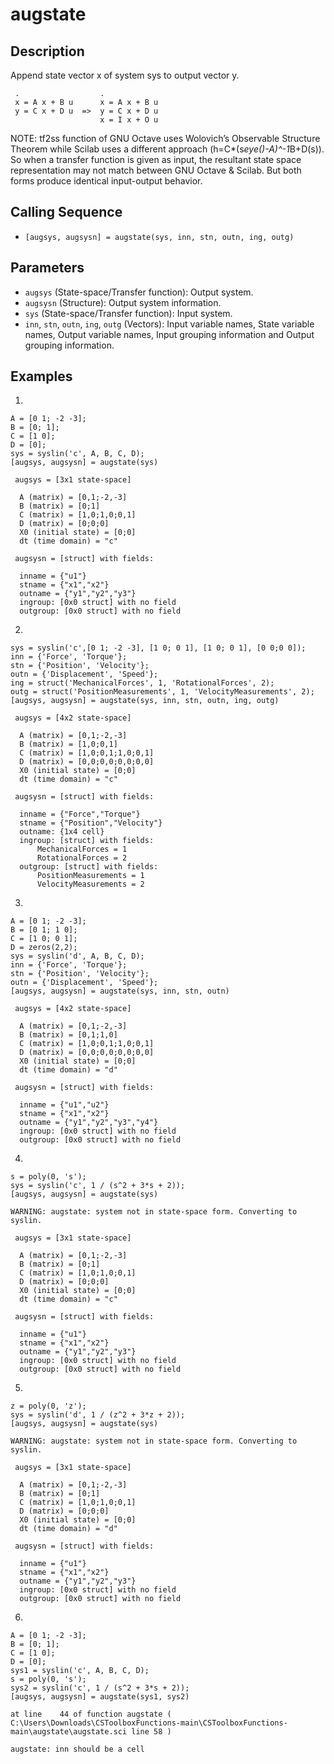 # augstate

## Description
Append state vector x of system sys to output vector y.
```
 .                  .
 x = A x + B u      x = A x + B u
 y = C x + D u  =>  y = C x + D u
                    x = I x + O u
```

NOTE: tf2ss function of GNU Octave uses Wolovich’s Observable Structure Theorem while Scilab uses a different approach (h=C*(s*eye()-A)^-1*B+D(s)). So when a transfer function is given as input, the resultant state space representation may not match between GNU Octave & Scilab. But both forms produce identical input-output behavior.

## Calling Sequence
- `[augsys, augsysn] = augstate(sys, inn, stn, outn, ing, outg)`

## Parameters
- `augsys` (State-space/Transfer function): Output system.
- `augsysn` (Structure): Output system information.
- `sys` (State-space/Transfer function): Input system.
- `inn`, `stn`, `outn`, `ing`, `outg` (Vectors): Input variable names, State variable names, Output variable names, Input grouping information and Output grouping information.

## Examples
1.
```
A = [0 1; -2 -3];
B = [0; 1];
C = [1 0];
D = [0];
sys = syslin('c', A, B, C, D);
[augsys, augsysn] = augstate(sys)
```
```
 augsys = [3x1 state-space]

  A (matrix) = [0,1;-2,-3]
  B (matrix) = [0;1]
  C (matrix) = [1,0;1,0;0,1]
  D (matrix) = [0;0;0]
  X0 (initial state) = [0;0]
  dt (time domain) = "c"

 augsysn = [struct] with fields:

  inname = {"u1"}
  stname = {"x1","x2"}
  outname = {"y1","y2","y3"}
  ingroup: [0x0 struct] with no field
  outgroup: [0x0 struct] with no field
```

2.
```
sys = syslin('c',[0 1; -2 -3], [1 0; 0 1], [1 0; 0 1], [0 0;0 0]);
inn = {'Force', 'Torque'};
stn = {'Position', 'Velocity'};
outn = {'Displacement', 'Speed'};
ing = struct('MechanicalForces', 1, 'RotationalForces', 2);
outg = struct('PositionMeasurements', 1, 'VelocityMeasurements', 2);
[augsys, augsysn] = augstate(sys, inn, stn, outn, ing, outg)
```
```
 augsys = [4x2 state-space]

  A (matrix) = [0,1;-2,-3]
  B (matrix) = [1,0;0,1]
  C (matrix) = [1,0;0,1;1,0;0,1]
  D (matrix) = [0,0;0,0;0,0;0,0]
  X0 (initial state) = [0;0]
  dt (time domain) = "c"

 augsysn = [struct] with fields:

  inname = {"Force","Torque"}
  stname = {"Position","Velocity"}
  outname: {1x4 cell}
  ingroup: [struct] with fields:
      MechanicalForces = 1
      RotationalForces = 2
  outgroup: [struct] with fields:
      PositionMeasurements = 1
      VelocityMeasurements = 2
```

3.
```
A = [0 1; -2 -3];
B = [0 1; 1 0];
C = [1 0; 0 1];
D = zeros(2,2);
sys = syslin('d', A, B, C, D);
inn = {'Force', 'Torque'};
stn = {'Position', 'Velocity'};
outn = {'Displacement', 'Speed'};
[augsys, augsysn] = augstate(sys, inn, stn, outn)
```
```
 augsys = [4x2 state-space]

  A (matrix) = [0,1;-2,-3]
  B (matrix) = [0,1;1,0]
  C (matrix) = [1,0;0,1;1,0;0,1]
  D (matrix) = [0,0;0,0;0,0;0,0]
  X0 (initial state) = [0;0]
  dt (time domain) = "d"

 augsysn = [struct] with fields:

  inname = {"u1","u2"}
  stname = {"x1","x2"}
  outname = {"y1","y2","y3","y4"}
  ingroup: [0x0 struct] with no field
  outgroup: [0x0 struct] with no field
```

4.
```
s = poly(0, 's');
sys = syslin('c', 1 / (s^2 + 3*s + 2));
[augsys, augsysn] = augstate(sys)
```
```
WARNING: augstate: system not in state-space form. Converting to syslin.

 augsys = [3x1 state-space]

  A (matrix) = [0,1;-2,-3]
  B (matrix) = [0;1]
  C (matrix) = [1,0;1,0;0,1]
  D (matrix) = [0;0;0]
  X0 (initial state) = [0;0]
  dt (time domain) = "c"

 augsysn = [struct] with fields:

  inname = {"u1"}
  stname = {"x1","x2"}
  outname = {"y1","y2","y3"}
  ingroup: [0x0 struct] with no field
  outgroup: [0x0 struct] with no field
```

5.
```
z = poly(0, 'z');
sys = syslin('d', 1 / (z^2 + 3*z + 2));
[augsys, augsysn] = augstate(sys)
```
```
WARNING: augstate: system not in state-space form. Converting to syslin.

 augsys = [3x1 state-space]

  A (matrix) = [0,1;-2,-3]
  B (matrix) = [0;1]
  C (matrix) = [1,0;1,0;0,1]
  D (matrix) = [0;0;0]
  X0 (initial state) = [0;0]
  dt (time domain) = "d"

 augsysn = [struct] with fields:

  inname = {"u1"}
  stname = {"x1","x2"}
  outname = {"y1","y2","y3"}
  ingroup: [0x0 struct] with no field
  outgroup: [0x0 struct] with no field
```

6.
```
A = [0 1; -2 -3];
B = [0; 1];
C = [1 0];
D = [0];
sys1 = syslin('c', A, B, C, D);
s = poly(0, 's');
sys2 = syslin('c', 1 / (s^2 + 3*s + 2));
[augsys, augsysn] = augstate(sys1, sys2)
```
```
at line    44 of function augstate ( C:\Users\Downloads\CSToolboxFunctions-main\CSToolboxFunctions-main\augstate\augstate.sci line 58 )

augstate: inn should be a cell
```

